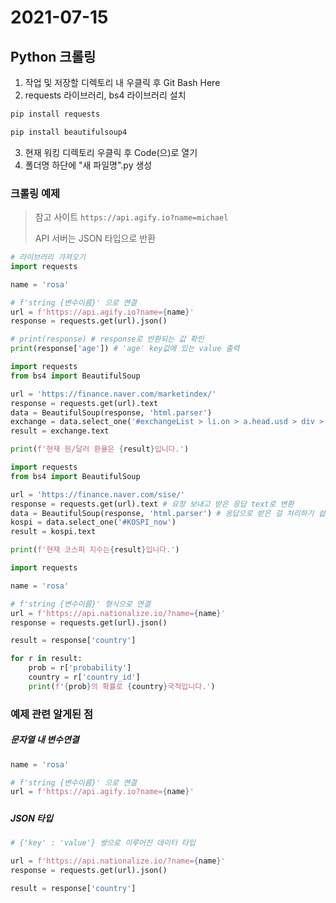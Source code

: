 # 2021-07-15



## Python 크롤링



1. 작업 및 저장할 디렉토리 내 우클릭 후 Git Bash Here
2. requests 라이브러리, bs4 라이브러리 설치

```bash
pip install requests

pip install beautifulsoup4
```

3. 현재 워킹 디렉토리 우클릭 후 Code(으)로 열기
4. 폴더명 하단에 "새 파일명".py 생성



### 크롤링 예제

>  참고 사이트 `https://api.agify.io?name=michael`
>
>  API 서버는 JSON 타입으로 반환

```python
# 라이브러리 가져오기
import requests

name = 'rosa'

# f'string {변수이름}' 으로 연결
url = f'https://api.agify.io?name={name}'
response = requests.get(url).json()

# print(response) # response로 반환되는 값 확인
print(response['age']) # 'age' key값에 있는 value 출력

```



```python
import requests
from bs4 import BeautifulSoup

url = 'https://finance.naver.com/marketindex/'
response = requests.get(url).text
data = BeautifulSoup(response, 'html.parser')
exchange = data.select_one('#exchangeList > li.on > a.head.usd > div > span.value')
result = exchange.text

print(f'현재 원/달러 환율은 {result}입니다.')

```



```python
import requests
from bs4 import BeautifulSoup

url = 'https://finance.naver.com/sise/'
response = requests.get(url).text # 요청 보내고 받은 응답 text로 변환
data = BeautifulSoup(response, 'html.parser') # 응답으로 받은 걸 처리하기 쉽게 가공(parsing)
kospi = data.select_one('#KOSPI_now')
result = kospi.text

print(f'현재 코스피 지수는{result}입니다.')
```



```python
import requests

name = 'rosa'

# f'string {변수이름}' 형식으로 연결
url = f'https://api.nationalize.io/?name={name}'
response = requests.get(url).json()

result = response['country']

for r in result:
    prob = r['probability']
    country = r['country_id']
    print(f'{prob}의 확률로 {country}국적입니다.')
```



### 예제 관련 알게된 점



##### 문자열 내 변수연결

```python
name = 'rosa'

# f'string {변수이름}' 으로 연결
url = f'https://api.agify.io?name={name}'
```

##### 

##### JSON 타입

```python
# {'key' : 'value'} 쌍으로 이루어진 데이터 타입

url = f'https://api.nationalize.io/?name={name}'
response = requests.get(url).json()

result = response['country']
```

